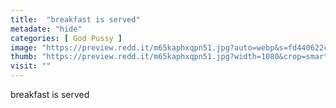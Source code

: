 ```yaml
---
title:  "breakfast is served"
metadate: "hide"
categories: [ God Pussy ]
image: "https://preview.redd.it/m65kaphxqpn51.jpg?auto=webp&s=fd440622cbdae4ddca6a41059f95e9befc42c236"
thumb: "https://preview.redd.it/m65kaphxqpn51.jpg?width=1080&crop=smart&auto=webp&s=a93c0fab5ae13517658e884714a76d9b120d8362"
visit: ""
---
```

breakfast is served
